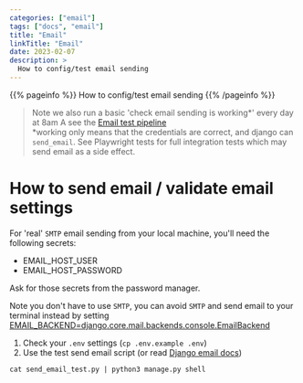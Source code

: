 ```yaml
---
categories: ["email"]
tags: ["docs", "email"]
title: "Email"
linkTitle: "Email"
date: 2023-02-07
description: >
  How to config/test email sending
---
```


{{% pageinfo %}}
  How to config/test email sending
{{% /pageinfo %}}

> Note we also run a basic 'check email sending is working*' every day at 8am
> A see the [Email test pipeline](https://github.com/SportFin/sportfin/actions/workflows/email-sending.yml)
> <br />*working only means that the credentials are correct, and django can `send_email`. See Playwright tests for
> full integration tests which may send email as a side effect.

# How to send email / validate email settings

For 'real' `SMTP` email sending from your local machine, you'll need the following secrets:

- EMAIL_HOST_USER
- EMAIL_HOST_PASSWORD

Ask for those secrets from the password manager.

Note you don't have to use `SMTP`, you can avoid `SMTP` and send email to your terminal instead by setting
[EMAIL_BACKEND=django.core.mail.backends.console.EmailBackend](https://github.com/SportFin/sportfin/blob/1c300512747b1495e29eb220414bcf85f73bb6d6/.env.example#L17)

1. Check your `.env` settings (`cp .env.example .env`)
2. Use the test send email script (or read [Django email docs](https://docs.djangoproject.com/en/4.1/topics/email/))

```
cat send_email_test.py | python3 manage.py shell
```
